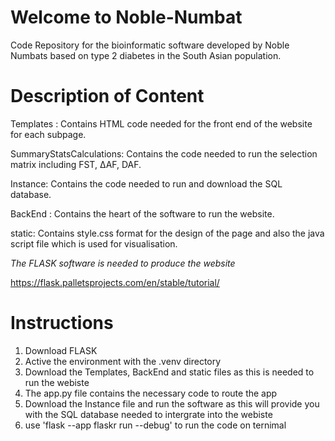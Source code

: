 # Welcome to Noble-Numbat
Code Repository for the bioinformatic software developed by Noble Numbats based on type 2 diabetes in the South Asian population.
# Description of Content 
Templates : Contains HTML code needed for the front end of the website for each subpage.

SummaryStatsCalculations: Contains the code needed to run the selection matrix including FST, ∆AF, DAF.

Instance: Contains the code needed to run and download the SQL database.

BackEnd : Contains the heart of the software to run the website.

static: Contains style.css format for the design of the page and also the java script file which is used for visualisation.

*The FLASK software is needed to produce the website*

https://flask.palletsprojects.com/en/stable/tutorial/

# Instructions 
1. Download FLASK
2. Active the environment with the .venv directory
3. Download the Templates, BackEnd and static files as this is needed to run the webiste
4. The app.py file contains the necessary code to route the app
5. Download the Instance file and run the software as this will provide you with the SQL database needed to intergrate into the webiste
6. use 'flask --app flaskr run --debug' to run the code on ternimal
